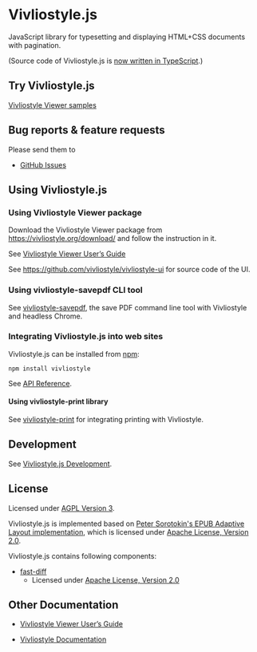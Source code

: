 # Vivliostyle.js

JavaScript library for typesetting and displaying HTML+CSS documents with pagination.

(Source code of Vivliostyle.js is [now written in TypeScript](https://github.com/vivliostyle/vivliostyle.js/tree/master/src/ts).)

## Try Vivliostyle.js

[Vivliostyle Viewer samples](https://vivliostyle.org/samples/)

## Bug reports & feature requests

Please send them to

- [GitHub Issues](https://github.com/vivliostyle/vivliostyle.js/issues)

## Using Vivliostyle.js

### Using Vivliostyle Viewer package

Download the Vivliostyle Viewer package from <https://vivliostyle.org/download/> and follow the instruction in it.

See [Vivliostyle Viewer User’s Guide](https://vivliostyle.github.io/vivliostyle.js/docs/en/)

See <https://github.com/vivliostyle/vivliostyle-ui> for source code of the UI.

### Using vivliostyle-savepdf CLI tool

See [vivliostyle-savepdf](https://github.com/vivliostyle/vivliostyle-savepdf/), the save PDF command line tool with Vivliostyle and headless Chrome.

### Integrating Vivliostyle.js into web sites

Vivliostyle.js can be installed from [npm](https://www.npmjs.com/package/vivliostyle):

```
npm install vivliostyle
```

See [API Reference](https://github.com/vivliostyle/vivliostyle.js/blob/master/doc/api.md).

#### Using vivliostyle-print library

See [vivliostyle-print](https://github.com/vivliostyle/vivliostyle-print/) for integrating printing with Vivliostyle.

## Development

See [Vivliostyle.js Development](https://github.com/vivliostyle/vivliostyle.js/wiki/Development).

## License

Licensed under [AGPL Version 3](http://www.gnu.org/licenses/agpl.html).

Vivliostyle.js is implemented based on [Peter Sorotokin's EPUB Adaptive Layout implementation](https://github.com/sorotokin/adaptive-layout), which is licensed under [Apache License, Version 2.0](http://www.apache.org/licenses/LICENSE-2.0).

Vivliostyle.js contains following components:

- [fast-diff](https://www.npmjs.com/package/fast-diff)
  - Licensed under [Apache License, Version 2.0](http://www.apache.org/licenses/LICENSE-2.0)

## Other Documentation

- [Vivliostyle Viewer User’s Guide](https://vivliostyle.github.io/vivliostyle.js/docs/en/)

- [Vivliostyle Documentation](https://vivliostyle.org/docs/)

